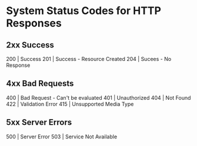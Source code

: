 # System Status Codes for HTTP Responses

## 2xx Success

200  | Success 
201  | Success - Resource Created
204  | Sucees - No Response

## 4xx Bad Requests

400  | Bad Request - Can't be evaluated
401  | Unauthorized
404  | Not Found
422  | Validation Error
415  | Unsupported Media Type

## 5xx Server Errors

500  | Server Error
503  | Service Not Available
